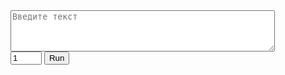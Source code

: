 <script src="https://cdn.jsdelivr.net/pyodide/v0.24.0/full/pyodide.js"></script>
<script>
let pyodideReady = false;
let pyodide;

async function loadPyodideAndPackages() {
    pyodide = await loadPyodide();
    pyodideReady = true;
    console.log("Pyodide ready!");
}

loadPyodideAndPackages();
</script>

<textarea id="prompt" rows="4" cols="50" placeholder="Введите текст"></textarea><br>
<input type="number" id="n" value="1" min="1" style="width:50px;">
<button onclick="runPlayground()">Run</button>
<pre id="output"></pre>

<script>
async function runPlayground() {
    if (!pyodideReady) {
        document.getElementById("output").textContent = "⏳ Pyodide ещё загружается...";
        return;
    }

    const text = document.getElementById("prompt").value;
    const n = parseInt(document.getElementById("n").value) || 1;

    // Определяем функцию в Pyodide
    await pyodide.runPythonAsync(`
import random

def mask_random_words(text, n=1, seed=None):
    words = text.split()
    if not words:
        return text
    if seed is not None:
        random.seed(seed)
    n = min(n, len(words))
    indices = random.sample(range(len(words)), n)
    for idx in indices:
        words[idx] = f"[{words[idx]}]"
    return " ".join(words)
    `);

    // Вызываем Python функцию
    const result = pyodide.runPython(`mask_random_words("${text.replace(/"/g, '\\"')}", ${n})`);
    document.getElementById("output").textContent = result;
}
</script>
